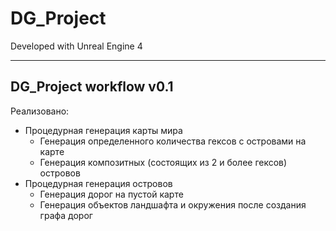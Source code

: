 # DG_Project

Developed with Unreal Engine 4

***
## DG_Project workflow v0.1
Реализовано:
* Процедурная генерация карты мира
    * Генерация определенного количества гексов с островами на карте
    * Генерация композитных (состоящих из 2 и более гексов) островов
* Процедурная генерация островов
    * Генерация дорог на пустой карте
    * Генерация объектов ландшафта и окружения после создания графа дорог
